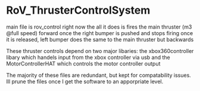 # RoV_ThrusterControlSystem

main file is rov_control
right now the all it does is fires the main thruster (m3 @full speed) forward once the right bumper is pushed and stops firing once it is released,
left bumper does the same to the main thruster but backwards

These thruster controls depend on two major libaries: the xbox360controller libary which handels input from the xbox controller via usb and the MotorControllerHAT which controls the motor controller output

The majority of these files are redundant, but kept for compatability issues. Ill prune the files once I get the software to an apporpriate level.
